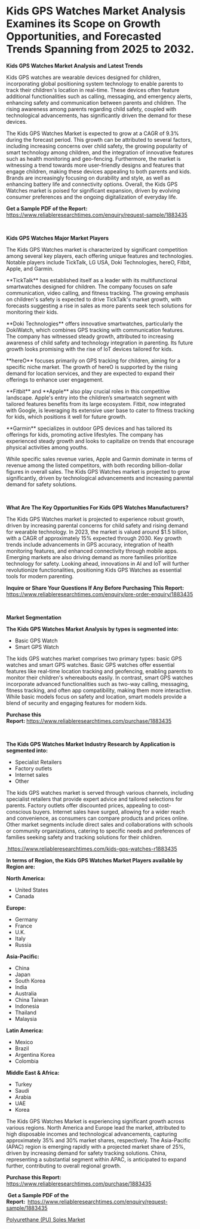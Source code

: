 <p><h1>Kids GPS Watches Market Analysis Examines its Scope on Growth Opportunities, and Forecasted Trends Spanning from 2025 to 2032.</h1></p><p><strong>Kids GPS Watches Market Analysis and Latest Trends</strong></p>
<p><p>Kids GPS watches are wearable devices designed for children, incorporating global positioning system technology to enable parents to track their children's location in real-time. These devices often feature additional functionalities such as calling, messaging, and emergency alerts, enhancing safety and communication between parents and children. The rising awareness among parents regarding child safety, coupled with technological advancements, has significantly driven the demand for these devices.</p><p>The Kids GPS Watches Market is expected to grow at a CAGR of 9.3% during the forecast period. This growth can be attributed to several factors, including increasing concerns over child safety, the growing popularity of smart technology among children, and the integration of innovative features such as health monitoring and geo-fencing. Furthermore, the market is witnessing a trend towards more user-friendly designs and features that engage children, making these devices appealing to both parents and kids. Brands are increasingly focusing on durability and style, as well as enhancing battery life and connectivity options. Overall, the Kids GPS Watches market is poised for significant expansion, driven by evolving consumer preferences and the ongoing digitalization of everyday life.</p></p>
<p><strong>Get a Sample PDF of the Report:&nbsp;</strong> <a href="https://www.reliableresearchtimes.com/enquiry/request-sample/1883435?utm_campaign=2006&utm_medium=2&utm_source=Github&utm_content=ia&utm_term=10022025&utm_id=kids-gps-watches">https://www.reliableresearchtimes.com/enquiry/request-sample/1883435</a></p>
<p>&nbsp;</p>
<p><strong>Kids GPS Watches Major Market Players</strong></p>
<p><p>The Kids GPS Watches market is characterized by significant competition among several key players, each offering unique features and technologies. Notable players include TickTalk, LG USA, Doki Technologies, hereO, Fitbit, Apple, and Garmin.</p><p>**TickTalk** has established itself as a leader with its multifunctional smartwatches designed for children. The company focuses on safe communication, video calling, and fitness tracking. The growing emphasis on children's safety is expected to drive TickTalk's market growth, with forecasts suggesting a rise in sales as more parents seek tech solutions for monitoring their kids.</p><p>**Doki Technologies** offers innovative smartwatches, particularly the DokiWatch, which combines GPS tracking with communication features. The company has witnessed steady growth, attributed to increasing awareness of child safety and technology integration in parenting. Its future growth looks promising with the rise of IoT devices tailored for kids.</p><p>**hereO** focuses primarily on GPS tracking for children, aiming for a specific niche market. The growth of hereO is supported by the rising demand for location services, and they are expected to expand their offerings to enhance user engagement. </p><p>**Fitbit** and **Apple** also play crucial roles in this competitive landscape. Apple's entry into the children’s smartwatch segment with tailored features benefits from its large ecosystem. Fitbit, now integrated with Google, is leveraging its extensive user base to cater to fitness tracking for kids, which positions it well for future growth.</p><p>**Garmin** specializes in outdoor GPS devices and has tailored its offerings for kids, promoting active lifestyles. The company has experienced steady growth and looks to capitalize on trends that encourage physical activities among youths.</p><p>While specific sales revenue varies, Apple and Garmin dominate in terms of revenue among the listed competitors, with both recording billion-dollar figures in overall sales. The Kids GPS Watches market is projected to grow significantly, driven by technological advancements and increasing parental demand for safety solutions.</p></p>
<p>&nbsp;</p>
<p><strong>What Are The Key Opportunities For Kids GPS Watches Manufacturers?</strong></p>
<p><p>The Kids GPS Watches market is projected to experience robust growth, driven by increasing parental concerns for child safety and rising demand for wearable technology. In 2023, the market is valued around $1.5 billion, with a CAGR of approximately 15% expected through 2030. Key growth trends include advancements in GPS accuracy, integration of health monitoring features, and enhanced connectivity through mobile apps. Emerging markets are also driving demand as more families prioritize technology for safety. Looking ahead, innovations in AI and IoT will further revolutionize functionalities, positioning Kids GPS Watches as essential tools for modern parenting.</p></p>
<p><strong>Inquire or Share Your Questions If Any Before Purchasing This Report:</strong> <a href="https://www.reliableresearchtimes.com/enquiry/pre-order-enquiry/1883435?utm_campaign=2006&utm_medium=2&utm_source=Github&utm_content=ia&utm_term=10022025&utm_id=kids-gps-watches">https://www.reliableresearchtimes.com/enquiry/pre-order-enquiry/1883435</a></p>
<p>&nbsp;</p>
<p><strong>Market Segmentation</strong></p>
<p><strong>The Kids GPS Watches Market Analysis by types is segmented into:</strong></p>
<p><ul><li>Basic GPS Watch</li><li>Smart GPS Watch</li></ul></p>
<p><p>The kids GPS watches market comprises two primary types: basic GPS watches and smart GPS watches. Basic GPS watches offer essential features like real-time location tracking and geofencing, enabling parents to monitor their children's whereabouts easily. In contrast, smart GPS watches incorporate advanced functionalities such as two-way calling, messaging, fitness tracking, and often app compatibility, making them more interactive. While basic models focus on safety and location, smart models provide a blend of security and engaging features for modern kids.</p></p>
<p><strong>Purchase this Report:&nbsp;</strong><a href="https://www.reliableresearchtimes.com/purchase/1883435?utm_campaign=2006&utm_medium=2&utm_source=Github&utm_content=ia&utm_term=10022025&utm_id=kids-gps-watches">https://www.reliableresearchtimes.com/purchase/1883435</a></p>
<p>&nbsp;</p>
<p><strong>The Kids GPS Watches Market Industry Research by Application is segmented into:</strong></p>
<p><ul><li>Specialist Retailers</li><li>Factory outlets</li><li>Internet sales</li><li>Other</li></ul></p>
<p><p>The kids GPS watches market is served through various channels, including specialist retailers that provide expert advice and tailored selections for parents. Factory outlets offer discounted prices, appealing to cost-conscious buyers. Internet sales have surged, allowing for a wider reach and convenience, as consumers can compare products and prices online. Other market segments include direct sales and collaborations with schools or community organizations, catering to specific needs and preferences of families seeking safety and tracking solutions for their children.</p></p>
<p><a href="https://www.reliableresearchtimes.com/kids-gps-watches-r1883435?utm_campaign=2006&utm_medium=2&utm_source=Github&utm_content=ia&utm_term=10022025&utm_id=kids-gps-watches">&nbsp;https://www.reliableresearchtimes.com/kids-gps-watches-r1883435</a></p>
<p><strong>In terms of Region, the Kids GPS Watches Market Players available by Region are:</strong></p>
<p>
    <p> <strong> North America: </strong>
        <ul>
            <li>United States</li>
            <li>Canada</li>
        </ul>
        </p> 
    <p> <strong> Europe: </strong>
        <ul>
            <li>Germany</li>
            <li>France</li>
            <li>U.K.</li>
            <li>Italy</li>
            <li>Russia</li>
        </ul>
        </p> 
    <p> <strong> Asia-Pacific: </strong>
        <ul>
            <li>China</li>
            <li>Japan</li>
            <li>South Korea</li>
            <li>India</li>
            <li>Australia</li>
            <li>China Taiwan</li>
            <li>Indonesia</li>
            <li>Thailand</li>
            <li>Malaysia</li>
        </ul>
        </p> 
    <p> <strong> Latin America: </strong>
        <ul>
            <li>Mexico</li>
            <li>Brazil</li>
            <li>Argentina Korea</li>
            <li>Colombia</li>
        </ul>
        </p> 
    <p> <strong> Middle East & Africa: </strong>
        <ul>
            <li>Turkey</li>
            <li>Saudi</li>
            <li>Arabia</li>
            <li>UAE</li>
            <li>Korea</li>
        </ul>
    </p>
    </p>
<p><p>The Kids GPS Watches Market is experiencing significant growth across various regions. North America and Europe lead the market, attributed to high disposable incomes and technological advancements, capturing approximately 35% and 30% market shares, respectively. The Asia-Pacific (APAC) region is emerging rapidly with a projected market share of 25%, driven by increasing demand for safety tracking solutions. China, representing a substantial segment within APAC, is anticipated to expand further, contributing to overall regional growth.</p></p>
<p><strong>Purchase this Report: </strong><a href="https://www.reliableresearchtimes.com/purchase/1883435?utm_campaign=2006&utm_medium=2&utm_source=Github&utm_content=ia&utm_term=10022025&utm_id=kids-gps-watches">https://www.reliableresearchtimes.com/purchase/1883435</a></p>
<p>&nbsp;<strong>Get a Sample PDF of the Report:&nbsp;&nbsp;</strong><a href="https://www.reliableresearchtimes.com/enquiry/request-sample/1883435?utm_campaign=2006&utm_medium=2&utm_source=Github&utm_content=ia&utm_term=10022025&utm_id=kids-gps-watches">https://www.reliableresearchtimes.com/enquiry/request-sample/1883435</a></p>
<p><strong></strong></p>
<p><p><a href="https://github.com/bmorecock/Market-Research-Report-List-6/blob/main/polyurethane-pu-soles-market.md?utm_campaign=2006&utm_medium=2&utm_source=Github&utm_content=ia&utm_term=10022025&utm_id=kids-gps-watches">Polyurethane (PU) Soles Market</a></p></p>